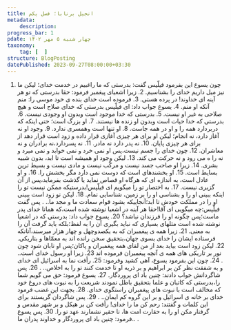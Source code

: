 ```yaml
---
title: انجیل برنابا؛ فصل یکم
metadata:
    description:
progress_bar: 1
pdate: چهار شنبه ۵ مهر ۱۴۰۲    
taxonomy:
    tag: [  ]
structure: BlogPosting
datePublished: 2023-09-27T08:00:00+03:30
---
```

 1.  چون یسوع این بفرمود فیلّپس گفت: بدرستی که ما راغبیم در خدمت خدای؛ لیکن ما نیز میل داریم خدای را بشناسیم. 2.  زیرا اشعیای پیغمبر فرمود: حقا بدرستی که تو هر آینه ای خداوند! در پرده هستی. 3.  فرموده است خدای بنده ی خود موسی را: منم آنکه او منم. 4.  یسوع جواب داد:    ای فیلّپس بدرستی که خدای صلاح است و هیچ صلاحی به غیر او نیست.  5.  بدرستی که خدا موجود است وبدون او وجودی نیست. 6. بدرستی که خدا حیات است وبدون او زنده ها نیستند. 7.  او بزرگ است؛ حتی اینکه که دربردارد همه را و او در همه جاست. 8.  او تنها است وهمسری ندارد. 9.  وجود او نه آغاز دارد، نه انجام؛ لیکن او برای هر چیزی آغازی قرار داده و زود است قرار دهد از برای هر چیزی پایان. 10.  نه پدر دارد نه مادر. 11.  نه پسردارد،نه برادران و نه معاشران. 12. چون خدای را جسم نیست،پس او نمی خرد و نمی خوابد و نمی میرد و نه را ه می رود و نه حرکت می کند. 13.  لیکن وجود او همیشه است تا ابد، بدون شبیه بشری. 14. زیرا او صاحب جسد نیست و مركّب نیست و مادی نیست و بسیط ترین بسایط است. 15. او بخشندهای است که دوست نمی دارد مگر بخشش را. 16. و او عادل است، به اندازه ای که هرگاه او قصاص نماید یا گذشت بفرماید،پس از آن گزیری نیست. 17. به اختصار تو را میگویم ای فیلّپس!بدرستیکه ممکن نیست تو را اینکه ببینی او را و بشناسی او را بر زمین، شناسایی تمام. 18. لیکن تو زود است ببینی او را در مملکت خودش تا ابد؛آنجاییکه بشود قوام سعادت ما و مجد ما.. . پس گفت فیلّپس:چه میگویی ای آقا!حقا هر آینه در اشعیا نوشته شده است،که همانا خدای پدر ماست؛پس چگونه او را فرزندان نباشد؟ 20. یسوع جواب داد:   بدرستی که در اشعیا نوشته شده است مثلهای بسیاری که نباید بگیری آن را به لفظ؛بلکه باید گرفت آن را به معنی. 21. زیرا همه ی پیغمبران که به یکصدوچهل و چهار هزار میرسند،آنانکه فرستاده ایشان را خدای بسوی جهان،بتحقیق سخن رانده اند به معمّاها و بتاریکی. 22. لیکن زود است بیاید بعد از من لقای همه پیغمبران و پاکان؛پس او تابان شود چون نور بر تاریکی های همه ی آنچه پیغمبران فرموده اند   23. زیرا او رسول خدای است.. .  24. چون این بفرمود یسوع، آهی کشید وفرمود:  25.    رأفت نما به اسرائیل ای خدای و به شفقت نظر کن بر ابراهیم و بر ذریه او تا خدمت کنند تو را به اخلاص.. .   26. پس شاگردانش جواب دادند: چنین باد ای پروردگار. 27. یسوع فرمود:   حق می گویم شما را،بدرستی که کاتبان و علما بتحقیق باطل نمودند شریعت را به نبوت های دروغ خود که مخالف است با نبوت های پیغمبران راستگوی خدای. 28.  بجهت این غضب فرمود خدای بر خانه ی اسرائیل و بر این گروه کم ایمان.. .   29.  پس شاگردان گریستند برای این کلمات و گفتند: رحم کن ما را خدای! رأفت کن بر هیکل و بر شهر مقدس و گرفتار مکن او را به حقارت امت ها، تا حقیر نشمارند عهد تو را. 30.  پس یسوع فرمود:    چنین باد ای پروردگار و خداوند پدران ما.. . 